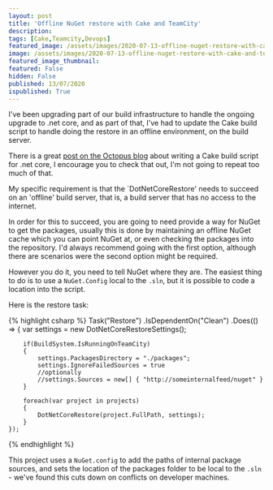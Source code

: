```yaml
---
layout: post
title: 'Offline NuGet restore with Cake and TeamCity'
description: 
tags: [Cake,Teamcity,Devops]
featured_image: /assets/images/2020-07-13-offline-nuget-restore-with-cake-and-teamcity.png
image: /assets/images/2020-07-13-offline-nuget-restore-with-cake-and-teamcity.png
featured_image_thumbnail: 
featured: False
hidden: False
published: 13/07/2020
ispublished: True
---
```

I've been upgrading part of our build infrastructure to handle the ongoing upgrade to .net core, and as part of that, I've had to update the Cake build script to handle doing the restore in an offline environment, on the build server.

There is a great [post on the Octopus blog](https://octopus.com/blog/cake-build-scripts) about writing a Cake build script for .net core, I encourage you to check that out, I'm not going to repeat too much of that.

My specific requirement is that the `DotNetCoreRestore' needs to succeed on an 'offline' build server, that is, a build server that has no access to the internet.

In order for this to succeed, you are going to need provide a way for NuGet to get the packages, usually this is done by maintaining an offline NuGet cache which you can point NuGet at, or even checking the packages into the repository. I'd always recommend going with the first option, although there are scenarios were the second option might be required.

However you do it, you need to tell NuGet where they are. The easiest thing to do is to use a `NuGet.Config` local to the `.sln`, but it is possible to code a location into the script.

Here is the restore task:

{% highlight csharp %}
Task("Restore")
    .IsDependentOn("Clean")
    .Does(() =>
    {
        var settings = new DotNetCoreRestoreSettings();

        if(BuildSystem.IsRunningOnTeamCity)
        {
            settings.PackagesDirectory = "./packages";
            settings.IgnoreFailedSources = true
            //optionally
            //settings.Sources = new[] { "http://someinternalfeed/nuget" }
        }

        foreach(var project in projects)
        {
            DotNetCoreRestore(project.FullPath, settings);
        }
    });
{% endhighlight %}

This project uses a `NuGet.config` to add the paths of internal package sources, and sets the location of the packages folder to be local to the `.sln` - we've found this cuts down on conflicts on developer machines.